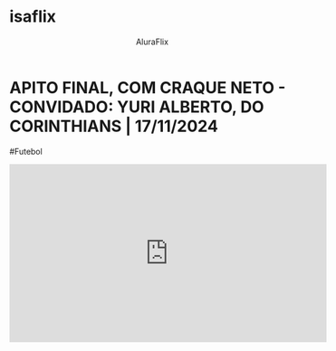 # isaflix
<head>
    <link rel=""stylesheet" href="style.css"/>
<title>Aluraflix</title>
</head>
<body>
<header>AluraFlix</header>
<h1>APITO FINAL, COM CRAQUE NETO - CONVIDADO: YURI ALBERTO, DO CORINTHIANS | 17/11/2024</h1>
<p>#Futebol</p>
<iframe width="560" height="315" src="https://www.youtube.com/embed/iQAmapQ3J6I?si=QHQNpVgioe7zDFQC" title="YouTube video player" frameborder="0" allow="accelerometer; autoplay; clipboard-write; encrypted-media; gyroscope; picture-in-picture; web-share" referrerpolicy="strict-origin-when-cross-origin" allowfullscreen></iframe>
</body>